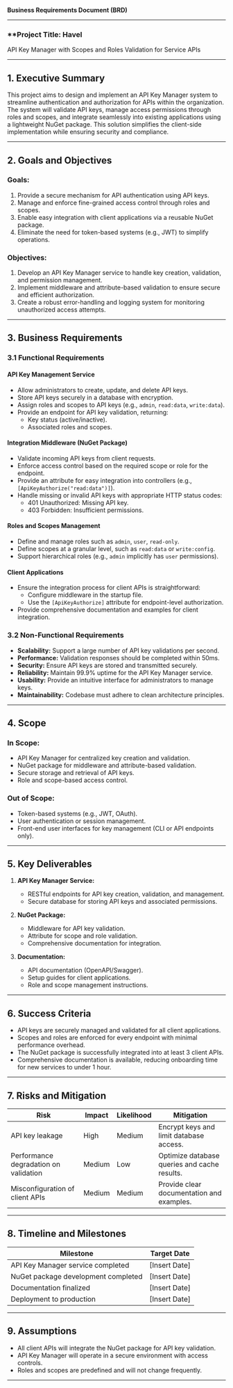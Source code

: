 **Business Requirements Document (BRD)**

---

### **Project Title: Havel

API Key Manager with Scopes and Roles Validation for Service APIs

---

## **1. Executive Summary**

This project aims to design and implement an API Key Manager system to streamline authentication and authorization for APIs within the organization. The system will validate API keys, manage access permissions through roles and scopes, and integrate seamlessly into existing applications using a lightweight NuGet package. This solution simplifies the client-side implementation while ensuring security and compliance.

---

## **2. Goals and Objectives**

### **Goals:**

1. Provide a secure mechanism for API authentication using API keys.
2. Manage and enforce fine-grained access control through roles and scopes.
3. Enable easy integration with client applications via a reusable NuGet package.
4. Eliminate the need for token-based systems (e.g., JWT) to simplify operations.

### **Objectives:**

1. Develop an API Key Manager service to handle key creation, validation, and permission management.
2. Implement middleware and attribute-based validation to ensure secure and efficient authorization.
3. Create a robust error-handling and logging system for monitoring unauthorized access attempts.

---

## **3. Business Requirements**

### **3.1 Functional Requirements**

#### **API Key Management Service**

- Allow administrators to create, update, and delete API keys.
- Store API keys securely in a database with encryption.
- Assign roles and scopes to API keys (e.g., `admin`, `read:data`, `write:data`).
- Provide an endpoint for API key validation, returning:
  - Key status (active/inactive).
  - Associated roles and scopes.

#### **Integration Middleware (NuGet Package)**

- Validate incoming API keys from client requests.
- Enforce access control based on the required scope or role for the endpoint.
- Provide an attribute for easy integration into controllers (e.g., `[ApiKeyAuthorize("read:data")]`).
- Handle missing or invalid API keys with appropriate HTTP status codes:
  - 401 Unauthorized: Missing API key.
  - 403 Forbidden: Insufficient permissions.

#### **Roles and Scopes Management**

- Define and manage roles such as `admin`, `user`, `read-only`.
- Define scopes at a granular level, such as `read:data` or `write:config`.
- Support hierarchical roles (e.g., `admin` implicitly has `user` permissions).

#### **Client Applications**

- Ensure the integration process for client APIs is straightforward:
  - Configure middleware in the startup file.
  - Use the `[ApiKeyAuthorize]` attribute for endpoint-level authorization.
- Provide comprehensive documentation and examples for client integration.

### **3.2 Non-Functional Requirements**

- **Scalability:** Support a large number of API key validations per second.
- **Performance:** Validation responses should be completed within 50ms.
- **Security:** Ensure API keys are stored and transmitted securely.
- **Reliability:** Maintain 99.9% uptime for the API Key Manager service.
- **Usability:** Provide an intuitive interface for administrators to manage keys.
- **Maintainability:** Codebase must adhere to clean architecture principles.

---

## **4. Scope**

### **In Scope:**

- API Key Manager for centralized key creation and validation.
- NuGet package for middleware and attribute-based validation.
- Secure storage and retrieval of API keys.
- Role and scope-based access control.

### **Out of Scope:**

- Token-based systems (e.g., JWT, OAuth).
- User authentication or session management.
- Front-end user interfaces for key management (CLI or API endpoints only).

---

## **5. Key Deliverables**

1. **API Key Manager Service:**
   - RESTful endpoints for API key creation, validation, and management.
   - Secure database for storing API keys and associated permissions.

2. **NuGet Package:**
   - Middleware for API key validation.
   - Attribute for scope and role validation.
   - Comprehensive documentation for integration.

3. **Documentation:**
   - API documentation (OpenAPI/Swagger).
   - Setup guides for client applications.
   - Role and scope management instructions.

---

## **6. Success Criteria**

- API keys are securely managed and validated for all client applications.
- Scopes and roles are enforced for every endpoint with minimal performance overhead.
- The NuGet package is successfully integrated into at least 3 client APIs.
- Comprehensive documentation is available, reducing onboarding time for new services to under 1 hour.

---

## **7. Risks and Mitigation**

| **Risk**                            | **Impact**         | **Likelihood** | **Mitigation**                          |
|------------------------------------|--------------------|----------------|------------------------------------------|
| API key leakage                    | High               | Medium         | Encrypt keys and limit database access.  |
| Performance degradation on validation | Medium            | Low            | Optimize database queries and cache results. |
| Misconfiguration of client APIs    | Medium             | Medium         | Provide clear documentation and examples. |

---

## **8. Timeline and Milestones**

| **Milestone**                        | **Target Date**  |
|--------------------------------------|------------------|
| API Key Manager service completed    | [Insert Date]    |
| NuGet package development completed  | [Insert Date]    |
| Documentation finalized              | [Insert Date]    |
| Deployment to production             | [Insert Date]    |

---

## **9. Assumptions**

- All client APIs will integrate the NuGet package for API key validation.
- API Key Manager will operate in a secure environment with access controls.
- Roles and scopes are predefined and will not change frequently.

---
